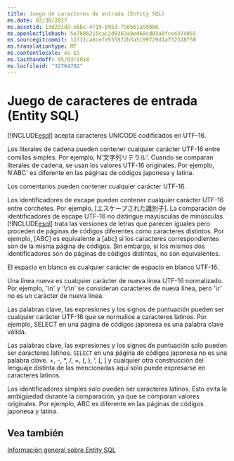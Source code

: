 ```yaml
---
title: Juego de caracteres de entrada (Entity SQL)
ms.date: 03/30/2017
ms.assetid: 13d291d3-e6bc-4719-b953-758b61a590b6
ms.openlocfilehash: 5e7886215cac2d9363a9ed68cd03a0fce4374055
ms.sourcegitcommit: 11f11ca6cefe555972b3a5c99729d1a7523d8f50
ms.translationtype: MT
ms.contentlocale: es-ES
ms.lasthandoff: 05/03/2018
ms.locfileid: "32764702"
---
```

# <a name="input-character-set-entity-sql"></a>Juego de caracteres de entrada (Entity SQL)
[!INCLUDE[esql](../../../../../../includes/esql-md.md)] acepta caracteres UNICODE codificados en UTF-16.  
  
 Los literales de cadena pueden contener cualquier carácter UTF-16 entre comillas simples. Por ejemplo, N'文字列リテラル'. Cuando se comparan literales de cadena, se usan los valores UTF-16 originales. Por ejemplo, N'ABC' es diferente en las páginas de códigos japonesa y latina.  
  
 Los comentarios pueden contener cualquier carácter UTF-16.  
  
 Los identificadores de escape pueden contener cualquier carácter UTF-16 entre corchetes. Por ejemplo, [エスケープされた識別子]. La comparación de identificadores de escape UTF-16 no distingue mayúsculas de minúsculas. [!INCLUDE[esql](../../../../../../includes/esql-md.md)] trata las versiones de letras que parecen iguales pero proceden de páginas de códigos diferentes como caracteres distintos. Por ejemplo, [ABC] es equivalente a [abc] si los caracteres correspondientes son de la misma página de códigos. Sin embargo, si los mismos dos identificadores son de páginas de códigos distintas, no son equivalentes.  
  
 El espacio en blanco es cualquier carácter de espacio en blanco UTF-16.  
  
 Una línea nueva es cualquier carácter de nueva línea UTF-16 normalizado. Por ejemplo, '\n' y '\r\n' se consideran caracteres de nueva línea, pero '\r' no es un carácter de nueva línea.  
  
 Las palabras clave, las expresiones y los signos de puntuación pueden ser cualquier carácter UTF-16 que se normalice a caracteres latinos. Por ejemplo, SELECT en una página de códigos japonesa es una palabra clave válida.  
  
 Las palabras clave, las expresiones y los signos de puntuación solo pueden ser caracteres latinos. `SELECT` en una página de códigos japonesa no es una palabra clave. +, -, *, /, =, (, ), ‘, [, ] y cualquier otra construcción del lenguaje distinta de las mencionadas aquí solo puede expresarse en caracteres latinos.  
  
 Los identificadores simples solo pueden ser caracteres latinos. Esto evita la ambigüedad durante la comparación, ya que se comparan valores originales. Por ejemplo, ABC es diferente en las páginas de códigos japonesa y latina.  
  
## <a name="see-also"></a>Vea también  
 [Información general sobre Entity SQL](../../../../../../docs/framework/data/adonet/ef/language-reference/entity-sql-overview.md)
